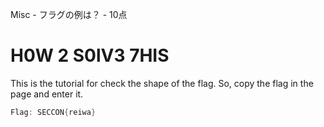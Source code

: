 Misc - フラグの例は？ - 10点

# H0W 2 S0lV3 7HIS

This is the tutorial for check the shape of the flag.
So, copy the flag in the page and enter it.

```c
Flag: SECCON{reiwa}
```
